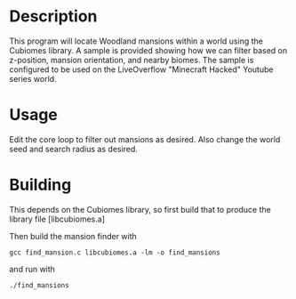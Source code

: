 
# Description

This program will locate Woodland mansions within a world using the Cubiomes library.
A sample is provided showing how we can filter based on z-position, mansion orientation,
and nearby biomes. The sample is configured to be used on the LiveOverflow "Minecraft Hacked" Youtube series world.

# Usage

Edit the core loop to filter out mansions as desired. Also change the world seed and search radius as desired.

# Building
This depends on the Cubiomes library, so first build that to produce the library file [libcubiomes.a]

Then build the mansion finder with
```
gcc find_mansion.c libcubiomes.a -lm -o find_mansions
```

and run with
```
./find_mansions
```
